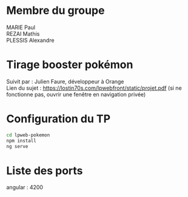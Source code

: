 # Membre du groupe
MARIE Paul  
REZAI Mathis  
PLESSIS Alexandre  

# Tirage booster pokémon
Suivit par : Julien Faure, développeur à Orange  
Lien du sujet : https://lostin70s.com/lpwebfront/static/projet.pdf (si ne fonctionne pas, ouvrir une fenêtre en navigation privée)

# Configuration du TP
```bash
cd lpweb-pokemon
npm install
ng serve
```

# Liste des ports
angular : 4200
